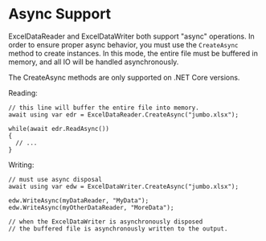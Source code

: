 # Async Support

ExcelDataReader and ExcelDataWriter both support "async" operations.
In order to ensure proper async behavior, you must use the `CreateAsync`
method to create instances. In this mode, the entire file must be 
buffered in memory, and all IO will be handled asynchronously.

The CreateAsync methods are only supported on .NET Core versions.

Reading:
```
// this line will buffer the entire file into memory.
await using var edr = ExcelDataReader.CreateAsync("jumbo.xlsx");

while(await edr.ReadAsync())
{
  // ...
}

```

Writing:
```
// must use async disposal
await using var edw = ExcelDataWriter.CreateAsync("jumbo.xlsx");

edw.WriteAsync(myDataReader, "MyData");
edw.WriteAsync(myOtherDataReader, "MoreData");

// when the ExcelDataWriter is asynchronously disposed
// the buffered file is asynchronously written to the output.
```
